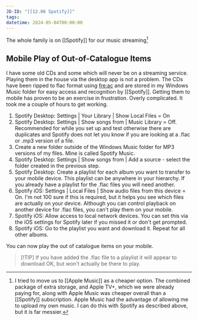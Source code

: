 ```yaml
---
JD-ID: "[[12.06 Spotify]]"
tags: 
datetime: 2024-05-04T00:00:00
---
```

The whole family is on [[Spotify]] for our music streaming[^1]
## Mobile Play of Out-of-Catalogue Items
I have some old CDs and some which will never be on a streaming service. Playing them in the house via the desktop app is not a problem. The CDs have been ripped to flac format using [fre:ac](https://www.freac.org) and are stored in my Windows Music folder for easy access and recognition by [[Spotify]]. Getting them to mobile has proven to be an exercise in frustration. Overly complicated. It took me a couple of hours to get working.
1. Spotify Desktop: Settings | Your Library | Show Local Files = On
2. Spotify Desktop: Settings | Show songs from | Music Library = Off. Recommended for while you set up and test otherwise there are duplicates and Spotify does not let you know if you are looking at a .flac or .mp3 version of a file.
3. Create a new folder outside of the Windows Music folder for MP3 versions of my files. Mine is called Spotify Music.
4. Spotify Desktop: Settings | Show songs from | Add a source - select the folder created in the previous step.
5. Spotify Desktop: Create a playlist for each album you want to transfer to your mobile device. This playlist can be anywhere in your hierarchy. If you already have a playlist for the .flac files you will need another.
6. Spotify iOS: Settings | Local Files | Show audio files from this device = On. I'm not 100 sure if this is required, but it helps you see which files are actually on your device. Although you can control playback on another device for .flac files, you can't play them on your mobile.
7.  Spotify iOS: Allow access to local network devices. You can set this via the iOS settings for Spotify later if you missed it or don't get prompted.
8. Spotify iOS: Go to the playlist you want and download it. Repeat for all other albums.

You can now play the out of catalogue items on your mobile.

> [!TIP] If you have added the .flac file to a playlist it will appear to download OK, but won't actually be there to play.


[^1]: I tried to move us to [[Apple Music]] as a cheaper option. The combined package of extra storage, and Apple TV+, which we were already paying for, along with Apple Music was cheaper overall than a [[Spotify]] subscription. Apple Music had the advantage of allowing me to upload my own music. I can do this with Spotify as described above, but it is far messier.